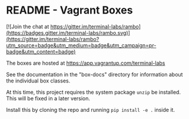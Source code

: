 # README - Vagrant Boxes

[![Join the chat at https://gitter.im/terminal-labs/rambo](https://badges.gitter.im/terminal-labs/rambo.svg)](https://gitter.im/terminal-labs/rambo?utm_source=badge&utm_medium=badge&utm_campaign=pr-badge&utm_content=badge)

The boxes are hosted at https://app.vagrantup.com/terminal-labs

See the documentation in the "box-docs" directory for information about the individual box classes.

At this time, this project requires the system package `unzip` be installed. This will be fixed in a later version.

Install this by cloning the repo and running `pip install -e .` inside it.
